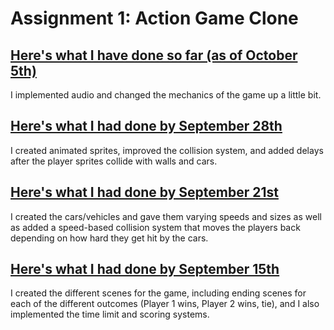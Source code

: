 # Assignment 1: Action Game Clone

## [Here's what I have done so far (as of October 5th)](https://ak5352.itch.io/freeway-student-edition)
I implemented audio and changed the mechanics of the game up a little bit.

## [Here's what I had done by September 28th](https://ak5352.itch.io/freeway-clone-draft-3)
I created animated sprites, improved the collision system, and added delays after the player sprites collide with walls and cars. 

## [Here's what I had done by September 21st](https://ak5352.itch.io/freeway-clone-draft-2)
I created the cars/vehicles and gave them varying speeds and sizes as well as added a speed-based collision system that moves the players back depending on how hard they get hit by the cars.

## [Here's what I had done by September 15th](https://ak5352.itch.io/freeway-clone-draft-1)
I created the different scenes for the game, including ending scenes for each of the different outcomes (Player 1 wins, Player 2 wins, tie), and I also implemented the time limit and scoring systems. 
